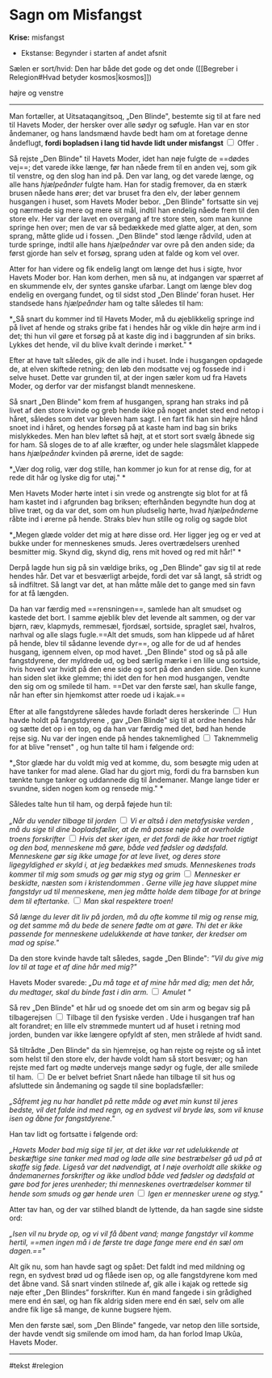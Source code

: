 # Sagn om Misfangst
**Krise:** misfangst

- Ekstanse: Begynder i starten af andet afsnit

Sælen er sort/hvid: Den har både det gode og det onde ([[Begreber i Relegion#Hvad betyder kosmos|kosmos]])

højre og venstre

---

<label class="ob-comment" title="" style="">Man fortæller, at Uitsataqangitsoq, „Den Blinde", bestemte sig til at fare ned til Havets Moder, der hersker over alle sødyr og søfugle. Han var en stor åndemaner, og hans landsmænd havde bedt ham om at foretage denne åndeflugt,  **fordi bopladsen i lang tid havde lidt under misfangst** <input type="checkbox"> <span style=""> Offer </span></label>. 

Så rejste „Den Blinde" til Havets Moder, idet han nøje fulgte de ==dødes vej==; det varede ikke længe, før han nåede frem til en anden vej, som gik til venstre, og den slog han ind på. Den var lang, og det varede længe, og alle hans *hjælpeånder* fulgte ham. Han for stadig fremover, da en stærk brusen nåede hans ører; det var bruset fra den elv, der løber gennem husgangen i huset, som Havets Moder bebor. „Den Blinde" fortsatte sin vej og nærmede sig mere og mere sit mål, indtil han endelig nåede frem til den store elv. Her var der lavet en overgang af tre store sten, som man kunne springe hen over; men de var så bedækkede med glatte alger, at den, som sprang, måtte glide ud i fossen. „Den Blinde" stod længe rådvild, uden at turde springe, indtil alle hans *hjælpeånder* var ovre på den anden side; da først gjorde han selv et forsøg, sprang uden at falde og kom vel over. 


Atter for han videre og fik endelig langt om længe det hus i sigte, hvor Havets Moder bor. Han kom derhen, men så nu, at indgangen var spærret af en skummende elv, der syntes ganske ufarbar. Langt om længe blev dog endelig en overgang fundet, og til sidst stod „Den Blinde’ foran huset. Her standsede hans *hjælpeånder* ham og talte således til ham: 

*„Så snart du kommer ind til Havets Moder, må du øjeblikkelig springe ind på livet af hende og straks gribe fat i hendes hår og vikle din højre arm ind i det; thi hun vil gøre et forsøg på at kaste dig ind i baggrunden af sin briks. Lykkes det hende, vil du blive kvalt derinde i mørket." *

Efter at have talt således, gik de alle ind i huset. Inde i husgangen opdagede de, at elven skiftede retning; den løb den modsatte vej og fossede ind i selve huset. Dette var grunden til, at der ingen sæler kom ud fra Havets Moder, og derfor var der misfangst blandt menneskene. 

Så snart „Den Blinde" kom frem af husgangen, sprang han straks ind på livet af den store kvinde og greb hende ikke på noget andet sted end netop i håret, således som det var bleven ham sagt. I en fart fik han sin højre hånd snoet ind i håret, og hendes forsøg på at kaste ham ind bag sin briks mislykkedes. Men han blev løftet så højt, at et stort sort svælg åbnede sig for ham. Så sloges de to af alle kræfter, og under hele slagsmålet klappede hans *hjælpeånder* kvinden på ørerne, idet de sagde: 

*„Vær dog rolig, vær dog stille, han kommer jo kun for at rense dig, for at rede dit hår og lyske dig for utøj." *

Men Havets Moder hørte intet i sin vrede og anstrengte sig blot for at få ham kastet ind i afgrunden bag briksen; efterhånden begyndte hun dog at blive træt, og da var det, som om hun pludselig hørte, hvad *hjælpeånder*ne råbte ind i ørerne på hende. Straks blev hun stille og rolig og sagde blot 
	
*„Megen glæde volder det mig at høre disse ord. Her ligger jeg og er ved at bukke under for menneskenes smuds. Jeres overtrædelsers urenhed besmitter mig. Skynd dig, skynd dig, rens mit hoved og red mit hår!" *

Derpå lagde hun sig på sin vældige briks, og „Den Blinde" gav sig til at rede hendes hår. Det var et besværligt arbejde, fordi det var så langt, så stridt og så indfiltret. Så langt var det, at han måtte måle det to gange med sin favn for at få længden. 

Da han var færdig med ==rensningen==, samlede han alt smudset og kastede det bort. I samme øjeblik blev det levende alt sammen, og der var bjørn, ræv, klapmyds, remmesæl, fjordsæl, sortside, spraglet sæl, hvalros, narhval og alle slags fugle.==Alt det smuds, som han klippede ud af håret på hende, blev til sådanne levende dyr==, og alle for de ud af hendes husgang, igennem elven, op mod havet. „Den Blinde" stod og så på alle fangstdyrene, der myldrede ud, og bed særlig mærke i en lille ung sortside, hvis hoved var hvidt på den ene side og sort på den anden side. Den kunne han siden slet ikke glemme; thi idet den for hen mod husgangen, vendte den sig om og smilede til ham. ==Det var den første sæl, han skulle fange, når han efter sin hjemkomst atter roede ud i kajak.==

<label class="ob-comment" title="" style=""> Efter at alle fangstdyrene således havde forladt deres herskerinde <input type="checkbox"> <span style=""> Hun havde holdt på fangstdyrene </span></label>, gav „Den Blinde" sig til at ordne hendes hår og sætte det op i en top, og da han var færdig med det, bød han hende rejse sig. Nu var der ingen ende på <label class="ob-comment" title="" style=""> hendes taknemlighed <input type="checkbox"> <span style=""> Taknemmelig for at blive "renset" </span></label>, og hun talte til ham i følgende ord: 

*„Stor glæde har du voldt mig ved at komme, du, som besøgte mig uden at have tanker for mad alene. Glad har du gjort mig, fordi du fra barnsben kun tænkte tunge tanker og uddannede dig til åndemaner. Mange lange tider er svundne, siden nogen kom og rensede mig." *

Således talte hun til ham, og derpå føjede hun til: 

*„Når du vender tilbage til <label class="ob-comment" title="" style=""> jorden <input type="checkbox"> <span style=""> Vi er altså i den metafysiske verden </span></label>, må du sige til dine bopladsfæller, at de må passe <label class="ob-comment" title="" style=""> nøje på at overholde troens forskrifter <input type="checkbox"> <span style=""> Hvis det sker igen, er det fordi de ikke har troet rigtigt </span></label> og den bod, menneskene må gøre, både ved fødsler og dødsfald. Menneskene gør sig ikke umage for at leve livet, og deres store ligegyldighed er skyld i, at jeg bedækkes med smuds. <label class="ob-comment" title="" style=""> Menneskenes trods kommer til mig som smuds og gør mig styg og grim <input type="checkbox"> <span style=""> Mennesker er beskidte, næsten som i kristendommen </span></label>. <label class="ob-comment" title="" style=""> Gerne ville jeg have sluppet mine fangstdyr ud til menneskene, men jeg måtte holde dem tilbage for at bringe dem til eftertanke. <input type="checkbox"> <span style=""> Man skal  respektere troen!</span></label>*

*Så længe du lever dit liv på jorden, må du ofte komme til mig og rense mig, og det samme må du bede de senere fødte om at gøre. Thi det er ikke passende for menneskene udelukkende at have tanker, der kredser om mad og spise."*

Da den store kvinde havde talt således, sagde „Den Blinde": *”Vil du give mig lov til at tage et af dine hår med mig?"* 

Havets Moder svarede: *„Du må tage et af mine hår med dig; <label class="ob-comment" title="" style=""> men det hår, du medtager, skal du binde fast i din arm. <input type="checkbox"> <span style=""> Amulet </span></label>"*

Så rev „Den Blinde" et hår ud og snoede det om sin arm og begav sig på <label class="ob-comment" title="" style=""> tilbagerejsen <input type="checkbox"> <span style=""> Tilbage til den fysiske verden </span></label>. Ude i husgangen traf han alt forandret; en lille elv strømmede muntert ud af huset i retning mod jorden, bunden var ikke længere opfyldt af sten, men strålede af hvidt sand. 

Så tiltrådte „Den Blinde" da sin hjemrejse, og han rejste og rejste og så intet som helst til den store elv, der havde voldt ham så stort besvær; og han rejste med fart og <label class="ob-comment" title="" style=""> mødte undervejs mange sødyr og fugle, der alle smilede til ham. <input type="checkbox"> <span style=""> De er belvet befriet </span></label> Snart nåede han tilbage til sit hus og afsluttede sin åndemaning og sagde til sine bopladsfæller: 

*„Såfremt jeg nu har handlet på rette måde og øvet min kunst til jeres bedste, vil det falde ind med regn, og en sydvest vil bryde løs, som vil knuse isen og åbne for fangstdyrene."* 

Han tav lidt og fortsatte i følgende ord: 

*„Havets Moder bad mig sige til jer, at det ikke var ret udelukkende at beskæftige sine tanker med mad og lade alle sine bestræbelser gå ud på at skaffe sig føde. Ligeså var det nødvendigt, at I nøje overholdt alle skikke og åndemanernes forskrifter og ikke undlod både ved fødsler og dødsfald at gøre bod for jeres urenheder; <label class="ob-comment" title="" style=""> thi menneskenes overtrædelser kommer til hende som smuds og gør hende uren <input type="checkbox"> <span style=""> Igen er mennesker urene </span></label> og styg."* 

Atter tav han, og der var stilhed blandt de lyttende, da han sagde sine sidste ord: 

*„Isen vil nu bryde op, og vi vil få åbent vand; mange fangstdyr vil komme hertil, ==men ingen må i de første tre dage fange mere end én sæl om dagen.=="*

Alt gik nu, som han havde sagt og spået: Det faldt ind med mildning og regn, en sydvest brød ud og flåede isen op, og alle fangstdyrene kom med det åbne vand. Så snart vinden stilnede af, gik alle i kajak og rettede sig nøje efter „Den Blindes” forskrifter. Kun én mand fangede i sin grådighed mere end én sæl, og han fik aldrig siden mere end én sæl, selv om alle andre fik lige så mange, de kunne bugsere hjem. 

Men den første sæl, som „Den Blinde" fangede, var netop den lille sortside, der havde vendt sig smilende om imod ham, da han forlod Imap Ukûa, Havets Moder.
	
---
#tekst 
#relegion 